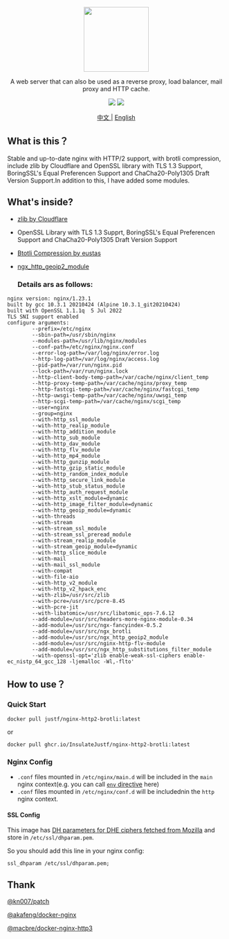 <p align="center">
    <img src="https://upload.wikimedia.org/wikipedia/commons/c/c5/Nginx_logo.svg" width="150" />
</p>

<p align="center">A web server that can also be used as a reverse proxy, load balancer, mail proxy and HTTP cache.</p>

<p align="center">
<img src="https://github.com/InsulateJustf/docker-nginx-http2-brotli/actions/workflows/push.yml/badge.svg" />
<img src="https://img.shields.io/github/v/release/InsulateJustf/docker-nginx-http2-brotli" />
</p>

<p align="center">
<a href="https://github.com/InsulateJustf/docker-nginx-http2-brotli/blob/main/README.md">中文 |<a/>
<a href="https://github.com/InsulateJustf/docker-nginx-http2-brotli/blob/main/README.EN.md">English<a/>
</p>

## What is this？
Stable and up-to-date nginx with HTTP/2 support, with brotli compression, include zlib by Cloudflare and OpenSSL library with TLS 1.3 Support, BoringSSL's Equal Preferencen Support and ChaCha20-Poly1305 Draft Version Support.In addition to this, I have added some modules.

## What's inside?
* [zlib by Cloudflare](https://github.com/cloudflare/zlib)
* OpenSSL Library with TLS 1.3 Supprt,  BoringSSL's Equal Preferencen Support and ChaCha20-Poly1305 Draft Version Support
* [Btotli Compression by eustas](https://github.com/eustas/ngx_brotli)
* [ngx_http_geoip2_module](https://github.com/leev/ngx_http_geoip2_module/)
  
  ### Details ars as follows:

```
nginx version: nginx/1.23.1
built by gcc 10.3.1 20210424 (Alpine 10.3.1_git20210424) 
built with OpenSSL 1.1.1q  5 Jul 2022
TLS SNI support enabled
configure arguments: 
        --prefix=/etc/nginx
        --sbin-path=/usr/sbin/nginx
        --modules-path=/usr/lib/nginx/modules
        --conf-path=/etc/nginx/nginx.conf
        --error-log-path=/var/log/nginx/error.log
        --http-log-path=/var/log/nginx/access.log
        --pid-path=/var/run/nginx.pid
        --lock-path=/var/run/nginx.lock
        --http-client-body-temp-path=/var/cache/nginx/client_temp
        --http-proxy-temp-path=/var/cache/nginx/proxy_temp
        --http-fastcgi-temp-path=/var/cache/nginx/fastcgi_temp
        --http-uwsgi-temp-path=/var/cache/nginx/uwsgi_temp
        --http-scgi-temp-path=/var/cache/nginx/scgi_temp
        --user=nginx
        --group=nginx
        --with-http_ssl_module
        --with-http_realip_module
        --with-http_addition_module
        --with-http_sub_module
        --with-http_dav_module
        --with-http_flv_module
        --with-http_mp4_module
        --with-http_gunzip_module
        --with-http_gzip_static_module
        --with-http_random_index_module
        --with-http_secure_link_module 
        --with-http_stub_status_module
        --with-http_auth_request_module 
        --with-http_xslt_module=dynamic 
        --with-http_image_filter_module=dynamic 
        --with-http_geoip_module=dynamic 
        --with-threads 
        --with-stream 
        --with-stream_ssl_module 
        --with-stream_ssl_preread_module 
        --with-stream_realip_module
        --with-stream_geoip_module=dynamic 
        --with-http_slice_module 
        --with-mail 
        --with-mail_ssl_module 
        --with-compat 
        --with-file-aio 
        --with-http_v2_module 
        --with-http_v2_hpack_enc 
        --with-zlib=/usr/src/zlib 
        --with-pcre=/usr/src/pcre-8.45 
        --with-pcre-jit 
        --with-libatomic=/usr/src/libatomic_ops-7.6.12 
        --add-module=/usr/src/headers-more-nginx-module-0.34 
        --add-module=/usr/src/ngx-fancyindex-0.5.2 
        --add-module=/usr/src/ngx_brotli 
        --add-module=/usr/src/ngx_http_geoip2_module 
        --add-module=/usr/src/nginx-http-flv-module 
        --add-module=/usr/src/ngx_http_substitutions_filter_module 
        --with-openssl-opt='zlib enable-weak-ssl-ciphers enable-ec_nistp_64_gcc_128 -ljemalloc -Wl,-flto'
```

## How to use？

### Quick Start
```
docker pull justf/nginx-http2-brotli:latest
```

or

```
docker pull ghcr.io/InsulateJustf/nginx-http2-brotli:latest
```

### Nginx Config
* `.conf` files mounted in `/etc/nginx/main.d` will be included in the `main` nginx context(e.g. you can call [`env` directive](http://nginx.org/en/docs/ngx_core_module.html#env) here)
* `.conf` files mounted in `/etc/nginx/conf.d` will be includednin the `http` nginx context.


#### SSL Config
This image has [ DH parameters for DHE ciphers fetched from Mozilla](https://ssl-config.mozilla.org/ffdhe2048.txt) and store in `/etc/ssl/dhparam.pem`.

So you should add this line in your nginx config:
```
ssl_dhparam /etc/ssl/dhparam.pem;
```
## Thank

[@kn007/patch](https://github.com/kn007/patch)

[@akafeng/docker-nginx](https://github.com/akafeng/docker-nginx)

[@macbre/docker-nginx-http3](https://www.github.com/macbre/docker-nginx-http3)
